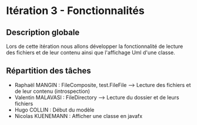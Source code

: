 # Itération 3 - Fonctionnalités
## Description globale
Lors de cette itération nous allons développer la fonctionnalité de lecture des fichiers et de leur contenu
ainsi que l'affichage Uml d'une classe.

## Répartition des tâches
 - Raphaël MANGIN : FileComposite, test.FileFile --> Lecture des fichiers et de leur contenu (introspection)
 - Valentin MALAVASI : FileDirectory --> Lecture du dossier et de leurs fichiers
 - Hugo COLLIN : Début du modèle
 - Nicolas KUENEMANN : Afficher une classe en javafx